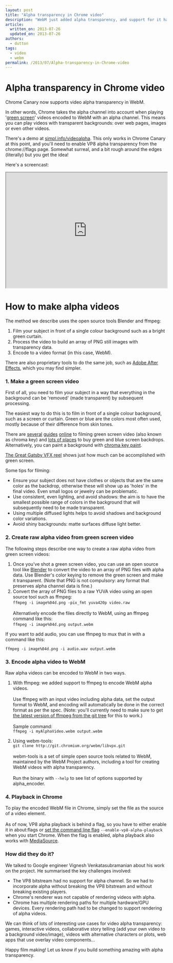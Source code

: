 ```yaml
---
layout: post
title: "Alpha transparency in Chrome video"
description: "WebM just added alpha transparency, and support for it has landed in Chrome Canary."
article:
  written_on: 2013-07-26
  updated_on: 2013-07-26
authors:
  - dutton
tags:
  - video
  - webm
permalink: /2013/07/Alpha-transparency-in-Chrome-video
---
```

# Alpha transparency in Chrome video

Chrome Canary now supports video alpha transparency in WebM.

In other words, Chrome takes the alpha channel into account when playing '[green
screen](https://en.wikipedia.org/wiki/Chroma_key)' videos encoded to WebM with
an alpha channel. This means you can play videos with transparent backgrounds: over web pages, images or even other videos.

There's a demo at
[simpl.info/videoalpha](http://simpl.info/videoalpha). This only works in Chrome Canary at this point, and you'll need to enable VP8 alpha transparency from the chrome://flags page. Somewhat surreal, and a bit rough around the edges (literally) but you get the idea!

Here's a screencast:

<iframe width="100%" height="360" src="http://www.youtube.com/embed/LIH_myX3Zp0"></iframe>

# How to make alpha videos

The method we describe uses the open source tools Blender and ffmpeg:

1. Film your subject in front of a single colour background such as a bright
   green curtain.
2. Process the video to build an array of PNG still images with transparency
   data.
3. Encode to a video format (in this case, WebM).

There are
also proprietary tools to do the same job, such as [Adobe After
Effects](http://www.adobe.com/products/aftereffects.html), which you may find
simpler.

### 1. Make a green screen video

First of all, you need to film your subject in a way that everything in the
background can be 'removed' (made transparent) by subsequent processing.

The easiest way to do this is to film in front of a single colour background,
such as a screen or curtain. Green or blue are the colors most often used, mostly because of their difference from skin tones.

There are [several](http://www.youtube.com/watch?v=M_WdLkaOUic) [guides](https://en.wikipedia.org/wiki/Chroma_key#Process) [online](http://www.youtube.com/watch?v=q3PZO_lCBkw) to filming green screen video (also known as
chroma key) and [lots of
places](https://www.google.com/search?tbm=shop&q=chromakey) to buy green and
blue screen backdrops. Alternatively, you can paint a background with [chroma
key paint](https://www.google.com/search?tbm=shop&q=chroma+key+paint).

[The Great Gatsby VFX reel](http://vimeo.com/68451324) shows just how much can be accomplished with green screen.

Some tips for filming:

* Ensure your subject does not have clothes or objects that are the same color
  as the backdrop, otherwise these will show up as 'holes' in the final video. Even small logos or jewelry can be problematic.
* Use consistent, even lighting, and avoid shadows: the aim is to have the
  smallest possible range of colors in the background that will subsequently
  need to be made transparent.
* Using multiple diffused lights helps to avoid shadows and background color
  variations.
* Avoid shiny backgrounds: matte surfaces diffuse light better.

### 2. Create raw alpha video from green screen video

The following steps describe one way to create a raw alpha video from green screen videos:

1. Once you've shot a green screen video, you can use an open source tool like [Blender](http://www.blender.org/download/get-blender) to convert the video
   to an array of PNG files with alpha data. Use Blender's color keying to
   remove the green screen and make it transparent. (Note that PNG is not
   compulsory: any format that preserves alpha channel data is fine.)
2. Convert the array of PNG files to a raw YUVA video using an open source tool
   such as ffmpeg:
   <br/>
   `ffmpeg -i image%04d.png -pix_fmt yuva420p video.raw`<br/>
   <br/>
   Alternatively encode the files directly to WebM, using an ffmpeg command
   like this:
   <br/>
  `ffmpeg -i image%04d.png output.webm`

If you want to add audio, you can use ffmpeg to mux that in with a command like
this:

`ffmpeg -i image%04d.png -i audio.wav output.webm`

### 3. Encode alpha video to WebM

Raw alpha videos can be encoded to WebM in two ways.

1. With ffmpeg: we added support to ffmpeg to encode WebM alpha videos.<br/>
   <br/>
   Use ffmpeg with an input video including alpha data, set the output format to
   WebM, and encoding will automatically be done in the correct format as per
   the spec. (Note: you'll currently need to make sure to get [the latest
   version of ffmpeg from the git tree](https://github.com/FFmpeg/FFmpeg) for
   this to work.)<br/>
   <br/>
   Sample command:
   <br/>
   `ffmpeg -i myAlphaVideo.webm output.webm`

2. Using webm-tools:
   <br/>
   `git clone http://git.chromium.org/webm/libvpx.git`<br/>
   <br/>
   webm-tools is a set of simple open source tools related to WebM, maintained by the WebM Project authors, including a tool for creating WebM videos with alpha transparency.<br/>
   <br/>
   Run the binary with `--help` to see list of options supported by alpha_encoder.

### 4. Playback in Chrome

To play the encoded WebM file in Chrome, simply set the file as the source of a
video element. <br/>
<br/>
As of now, VP8 alpha playback is behind a flag, so you have to either enable it
in about:flags or [set the command line
flag](http://www.chromium.org/developers/how-tos/run-chromium-with-flags)
`--enable-vp8-alpha-playback` when you start Chrome. When the flag is enabled,
alpha playback also works with
[MediaSource](http://updates.html5rocks.com/2011/11/Stream-video-using-the-MediaSource-API).

### How did they do it?

We talked to Google engineer Vignesh Venkatasubramanian about his work on the
project. He summarised the key challenges involved:

* The VP8 bitstream had no support for alpha channel. So we had to incorporate
  alpha without breaking the VP8 bitstream and without breaking existing
  players.
* Chrome's renderer was not capable of rendering videos with alpha.
* Chrome has multiple rendering paths for multiple hardware/GPU devices. Every
  rendering path had to be changed to support rendering of alpha videos.

We can think of lots of interesting use cases for video alpha transparency:
games, interactive videos, collaborative story telling (add your own video to a
background video/image), videos with alternative characters or plots, web apps
that use overlay video components...

Happy film making! Let us know if you build something amazing with alpha transparency.
